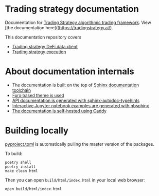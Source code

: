 # Trading strategy documentation

Documentation for [Trading Strategy algorithmic trading framework](https://tradingstrategy.ai/).
View [the documentation here]((https://tradingstrategy.ai/).

This documentation repository covers

- [Trading strategy DeFi data client](https://github.com/tradingstrategy-ai/trading-strategy/)
- [Trading strategy execution](https://github.com/tradingstrategy-ai/trade-executor/)

# About documentation internals

- The documentation is built on the top of [Sphinx documentation toolchain](https://www.sphinx-doc.org/en/master/)
- [Furo based theme is used](https://github.com/pradyunsg/furo)
- [API documentation is generated with sphinx-autodoc-typehints](https://github.com/tox-dev/sphinx-autodoc-typehints) 
- [Interactive Jupyter notebook examples are generated with nbsphinx](https://nbsphinx.readthedocs.io/)
- [The documentation is self-hosted using Caddy](github.com/tradingstrategy-ai/proxy-server/)

# Building locally

[pyproject.toml](./pyproject.toml) is automatically pulling the master version of the packages.

To build:

```shell
poetry shell
poetry install
make clean html
```

Then you can open `build/html/index.html` in your local web browser:

```shell
open build/html/index.html
```

